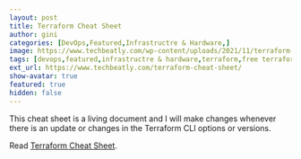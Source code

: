 ```yaml
---
layout: post
title: Terraform Cheat Sheet
author: gini
categories: [DevOps,Featured,Infrastructre & Hardware,]
image: https://www.techbeatly.com/wp-content/uploads/2021/11/terraform-cheat-sheet-techbeatly-new-1024x576.png
tags: [devops,featured,infrastructre & hardware,terraform,free terraform,hashicorp certified terraform associate,how to learn terraform,terraform cheat sheet,terraform cheatsheet,terraform cli cheat sheet,terraform command line cheatsheet,terraform guides,]
ext_url: https://www.techbeatly.com/terraform-cheat-sheet/
show-avatar: true
featured: true
hidden: false
---
```


This cheat sheet is a living document and I will make changes whenever there is an update or changes in the Terraform CLI options or versions.

Read [Terraform Cheat Sheet](https://www.techbeatly.com/terraform-cheat-sheet/).
